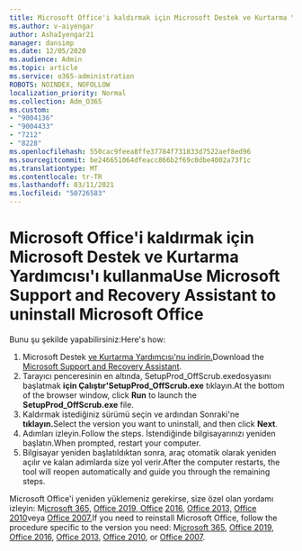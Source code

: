 ```yaml
---
title: Microsoft Office'i kaldırmak için Microsoft Destek ve Kurtarma Yardımcısı'ı kullanma
ms.author: v-aiyengar
author: AshaIyengar21
manager: dansimp
ms.date: 12/05/2020
ms.audience: Admin
ms.topic: article
ms.service: o365-administration
ROBOTS: NOINDEX, NOFOLLOW
localization_priority: Normal
ms.collection: Adm_O365
ms.custom:
- "9004136"
- "9004433"
- "7212"
- "8228"
ms.openlocfilehash: 550cac9feea8ffe37784f731833d7522aef8ed96
ms.sourcegitcommit: be246651064dfeacc866b2f69c0dbe4002a73f1c
ms.translationtype: MT
ms.contentlocale: tr-TR
ms.lasthandoff: 03/11/2021
ms.locfileid: "50726583"
---
```

# <a name="use-microsoft-support-and-recovery-assistant-to-uninstall-microsoft-office"></a><span data-ttu-id="0cc45-102">Microsoft Office'i kaldırmak için Microsoft Destek ve Kurtarma Yardımcısı'ı kullanma</span><span class="sxs-lookup"><span data-stu-id="0cc45-102">Use Microsoft Support and Recovery Assistant to uninstall Microsoft Office</span></span>

<span data-ttu-id="0cc45-103">Bunu şu şekilde yapabilirsiniz:</span><span class="sxs-lookup"><span data-stu-id="0cc45-103">Here's how:</span></span>

1. <span data-ttu-id="0cc45-104">Microsoft Destek [ve Kurtarma Yardımcısı'nu indirin.](https://go.microsoft.com/fwlink/?linkid=2139122)</span><span class="sxs-lookup"><span data-stu-id="0cc45-104">Download the [Microsoft Support and Recovery Assistant](https://go.microsoft.com/fwlink/?linkid=2139122).</span></span>
1. <span data-ttu-id="0cc45-105">Tarayıcı penceresinin en altında, SetupProd_OffScrub.exedosyasını başlatmak **için Çalıştır'SetupProd_OffScrub.exe** tıklayın.</span><span class="sxs-lookup"><span data-stu-id="0cc45-105">At the bottom of the browser window, click **Run** to launch the **SetupProd_OffScrub.exe** file.</span></span>
1. <span data-ttu-id="0cc45-106">Kaldırmak istediğiniz sürümü seçin ve ardından Sonraki'ne **tıklayın.**</span><span class="sxs-lookup"><span data-stu-id="0cc45-106">Select the version you want to uninstall, and then click **Next**.</span></span>
1. <span data-ttu-id="0cc45-107">Adımları izleyin.</span><span class="sxs-lookup"><span data-stu-id="0cc45-107">Follow the steps.</span></span> <span data-ttu-id="0cc45-108">İstendiğinde bilgisayarınızı yeniden başlatın.</span><span class="sxs-lookup"><span data-stu-id="0cc45-108">When prompted, restart your computer.</span></span>
1. <span data-ttu-id="0cc45-109">Bilgisayar yeniden başlatıldıktan sonra, araç otomatik olarak yeniden açılır ve kalan adımlarda size yol verir.</span><span class="sxs-lookup"><span data-stu-id="0cc45-109">After the computer restarts, the tool will reopen automatically and guide you through the remaining steps.</span></span>

<span data-ttu-id="0cc45-110">Microsoft Office'i yeniden yüklemeniz gerekirse, size özel olan yordamı izleyin: M[icrosoft 365,](https://go.microsoft.com/fwlink/?linkid=2138843) [Office 2019, Office](https://go.microsoft.com/fwlink/?linkid=2138843) [2016,](https://go.microsoft.com/fwlink/?linkid=2138919) [Office 2013,](https://go.microsoft.com/fwlink/?linkid=2138919) [Office 2010](https://go.microsoft.com/fwlink/?linkid=2139237)veya [Office 2007.](https://go.microsoft.com/fwlink/?linkid=2138644)</span><span class="sxs-lookup"><span data-stu-id="0cc45-110">If you need to reinstall Microsoft Office, follow the procedure specific to the version you need: M[icrosoft 365](https://go.microsoft.com/fwlink/?linkid=2138843), [Office 2019](https://go.microsoft.com/fwlink/?linkid=2138843), [Office 2016](https://go.microsoft.com/fwlink/?linkid=2138919), [Office 2013](https://go.microsoft.com/fwlink/?linkid=2138919), [Office 2010](https://go.microsoft.com/fwlink/?linkid=2139237), or [Office 2007](https://go.microsoft.com/fwlink/?linkid=2138644).</span></span>